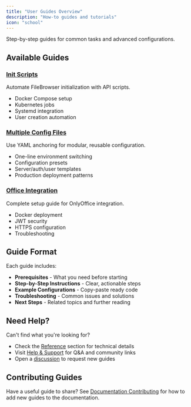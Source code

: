 ```yaml
---
title: "User Guides Overview"
description: "How-to guides and tutorials"
icon: "school"
---
```


Step-by-step guides for common tasks and advanced configurations.

## Available Guides

### [Init Scripts](/docs/user-guides/init-scripts/)
Automate FileBrowser initialization with API scripts.

- Docker Compose setup
- Kubernetes jobs
- Systemd integration
- User creation automation

### [Multiple Config Files](/docs/user-guides/multiple-configs/)
Use YAML anchoring for modular, reusable configuration.

- One-line environment switching
- Configuration presets
- Server/auth/user templates
- Production deployment patterns

### [Office Integration](/docs/user-guides/office-integration/)
Complete setup guide for OnlyOffice integration.

- Docker deployment
- JWT security
- HTTPS configuration
- Troubleshooting

## Guide Format

Each guide includes:

- **Prerequisites** - What you need before starting
- **Step-by-Step Instructions** - Clear, actionable steps
- **Example Configurations** - Copy-paste ready code
- **Troubleshooting** - Common issues and solutions
- **Next Steps** - Related topics and further reading

## Need Help?

Can't find what you're looking for?

- Check the [Reference](/docs/reference/) section for technical details
- Visit [Help & Support](/docs/help/) for Q&A and community links
- Open a [discussion](https://github.com/gtsteffaniak/filebrowser/discussions) to request new guides

## Contributing Guides

Have a useful guide to share? See [Documentation Contributing](/docs/contributing/documentation/documentation/) for how to add new guides to the documentation.

